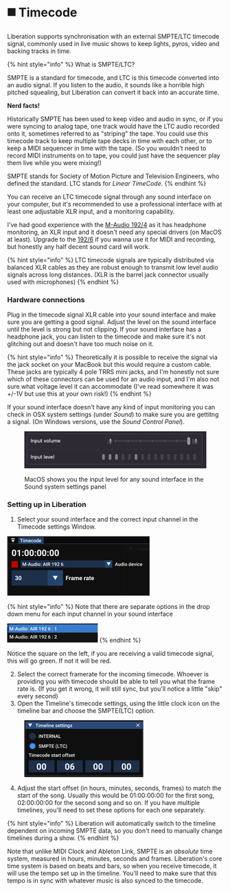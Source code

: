 # ◼️ Timecode

Liberation supports synchronisation with an external SMPTE/LTC timecode signal, commonly used in live music shows to keep lights, pyros, video and backing tracks in time.

{% hint style="info" %}
What is SMPTE/LTC?&#x20;

SMPTE is a standard for timecode, and LTC is this timecode converted into an audio signal. If you listen to the audio, it sounds like a horrible high pitched squealing, but Liberation can convert it back into an accurate time.&#x20;

**Nerd facts!**

Historically SMPTE has been used to keep video and audio in sync, or if you were syncing to analog tape, one track would have the LTC audio recorded onto it, sometimes referred to as "striping" the tape. You could use this timecode track to keep multiple tape decks in time with each other, or to keep a MIDI sequencer in time with the tape. (So you wouldn't need to record MIDI instruments on to tape, you could just have the sequencer play them live while you were mixing!)

SMPTE stands for Society of Motion Picture and Television Engineers, who defined the standard. LTC stands for _Linear TimeCode._&#x20;
{% endhint %}

You can receive an LTC timecode signal through any sound interface on your computer, but it's recommended to use a professional interface with at least one adjustable XLR input, and a monitoring capability.&#x20;

I've had good experience with the [M-Audio 192/4](https://www.m-audio.com/audio-midi-interfaces/air-192-4.html) as it has headphone monitoring, an XLR input and it doesn't need any special drivers (on MacOS at least). Upgrade to the [192/6](https://www.m-audio.com/audio-midi-interfaces/air-192-6.html) if you wanna use it for MIDI and recording, but honestly any half decent sound card will work.&#x20;

{% hint style="info" %}
LTC timecode signals are typically distributed via balanced XLR cables as they are robust enough to transmit low level audio signals across long distances. (XLR is the barrel jack connector usually used with microphones)
{% endhint %}

### Hardware connections

Plug in the timecode signal XLR cable into your sound interface and make sure you are getting a good signal. Adjust the level on the sound interface until the level is strong but not clipping. If your sound interface has a headphone jack, you can listen to the timecode and make sure it's not glitching out and doesn't have too much noise on it.&#x20;

{% hint style="info" %}
Theoretically it is possible to receive the signal via the jack socket on your MacBook but this would require a custom cable. These jacks are typically 4 pole TRRS mini jacks, and I'm honestly not sure which of these connectors can be used for an audio input, and I'm also not sure what voltage level it can accommodate (I've read somewhere it was +/-1V but use this at your own risk!)
{% endhint %}

If your sound interface doesn't have any kind of input monitoring you can check in OSX system settings (under _Sound_) to make sure you are gettitng a signal. (On Windows versions, use the _Sound Control Panel_).&#x20;

<figure><img src="../.gitbook/assets/Screenshot 2025-03-12 at 11.48.03.png" alt=""><figcaption><p>MacOS shows you the input level for any sound interface in the Sound system settings panel</p></figcaption></figure>

### Setting up in Liberation

1. Select your sound interface and the correct input channel in the Timecode settings Window.  &#x20;

![](<../.gitbook/assets/Screenshot 2025-03-12 at 12.13.40.png>)

{% hint style="info" %}
Note that there are separate options in the drop down menu for each input channel in your sound interface

![](<../.gitbook/assets/Screenshot 2025-03-12 at 12.17.11.png>)
{% endhint %}

Notice the square on the left, if you are receiving a valid timecode signal, this will go green. If not it will be red.&#x20;

2. Select the correct framerate for the incoming timecode. Whoever is providing you with timecode should be able to tell you what the frame rate is. (If you get it wrong, it will still sync, but you'll notice a little "skip" every second)
3. Open the Timeline's timecode settings, using the little clock icon on the timeline bar and choose the SMPTE(LTC) option.

<figure><img src="../.gitbook/assets/Screenshot 2025-03-12 at 12.22.43.png" alt=""><figcaption></figcaption></figure>

4. Adjust the start offset (in hours, minutes, seconds, frames) to match the start of the song. Usually this would be 01:00:00:00 for the first song, 02:00:00:00 for the second song and so on. If you have multiple timelines, you'll need to set these options for each one separately.&#x20;

{% hint style="info" %}
Liberation will automatically switch to the timeline dependent on incoming SMPTE data, so you don't need to manually change timelines during a show.&#x20;
{% endhint %}

Note that unlike MIDI Clock and Ableton Link, SMPTE is an _absolute_ time system, measured in hours, minutes, seconds and frames. Liberation's core time system is based on beats and bars, so when you receive timecode, it will use the tempo set up in the timeline. You'll need to make sure that this tempo is in sync with whatever music is also synced to the timecode.&#x20;
